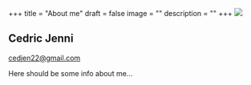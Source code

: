 +++
title = "About me"
draft = false
image = ""
description = ""
+++
![](/img/default-author.jpg)

## Cedric Jenni

cedjen22@gmail.com

Here should be some info about me...